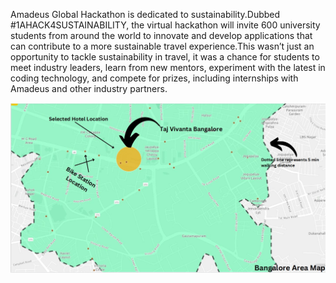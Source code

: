Amadeus Global Hackathon is dedicated to sustainability.Dubbed #1AHACK4SUSTAINABILITY, the virtual hackathon will invite 
600 university students from around the world to innovate and develop applications that can contribute to a more sustainable
travel experience.This wasn’t just an opportunity to tackle sustainability in travel, it was a chance for students to meet industry leaders, 
learn from new mentors, experiment with the latest in coding technology, and compete for prizes, including internships with Amadeus and other industry partners.

![image description](Amadeus_hack_pic.jpg)
